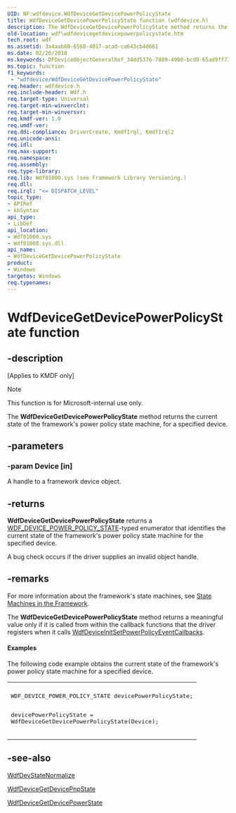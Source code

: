 ```yaml
---
UID: NF:wdfdevice.WdfDeviceGetDevicePowerPolicyState
title: WdfDeviceGetDevicePowerPolicyState function (wdfdevice.h)
description: The WdfDeviceGetDevicePowerPolicyState method returns the current state of the framework's power policy state machine, for a specified device.
old-location: wdf\wdfdevicegetdevicepowerpolicystate.htm
tech.root: wdf
ms.assetid: 3a4aab60-6568-4017-acad-ca643cb4d661
ms.date: 02/26/2018
ms.keywords: DFDeviceObjectGeneralRef_34dd5376-7889-4900-bcd9-65ad9ff732e2.xml, WdfDeviceGetDevicePowerPolicyState, WdfDeviceGetDevicePowerPolicyState method, kmdf.wdfdevicegetdevicepowerpolicystate, wdf.wdfdevicegetdevicepowerpolicystate, wdfdevice/WdfDeviceGetDevicePowerPolicyState
ms.topic: function
f1_keywords:
 - "wdfdevice/WdfDeviceGetDevicePowerPolicyState"
req.header: wdfdevice.h
req.include-header: Wdf.h
req.target-type: Universal
req.target-min-winverclnt: 
req.target-min-winversvr: 
req.kmdf-ver: 1.0
req.umdf-ver: 
req.ddi-compliance: DriverCreate, KmdfIrql, KmdfIrql2
req.unicode-ansi: 
req.idl: 
req.max-support: 
req.namespace: 
req.assembly: 
req.type-library: 
req.lib: Wdf01000.sys (see Framework Library Versioning.)
req.dll: 
req.irql: "<= DISPATCH_LEVEL"
topic_type:
- APIRef
- kbSyntax
api_type:
- LibDef
api_location:
- Wdf01000.sys
- Wdf01000.sys.dll
api_name:
- WdfDeviceGetDevicePowerPolicyState
product:
- Windows
targetos: Windows
req.typenames: 
---
```


# WdfDeviceGetDevicePowerPolicyState function


## -description


<p class="CCE_Message">[Applies to KMDF only]</p>

>[!NOTE]
>This function is for Microsoft-internal use only.

The <b>WdfDeviceGetDevicePowerPolicyState</b> method returns the current state of the framework's power policy state machine, for a specified device.


## -parameters




### -param Device [in]

A handle to a framework device object.


## -returns



<b>WdfDeviceGetDevicePowerPolicyState</b> returns a <a href="https://docs.microsoft.com/windows-hardware/drivers/ddi/content/wdfdevice/ne-wdfdevice-_wdf_device_power_policy_state">WDF_DEVICE_POWER_POLICY_STATE</a>-typed enumerator that identifies the current state of the framework's power policy state machine for the specified device. 

A bug check occurs if the driver supplies an invalid object handle.




## -remarks



For more information about the framework's state machines, see <a href="https://docs.microsoft.com/windows-hardware/drivers/wdf/state-machines-in-the-framework">State Machines in the Framework</a>.

The <b>WdfDeviceGetDevicePowerPolicyState</b> method returns a meaningful value only if it is called from within the callback functions that the driver registers when it calls <a href="https://docs.microsoft.com/windows-hardware/drivers/ddi/content/wdfdevice/nf-wdfdevice-wdfdeviceinitsetpowerpolicyeventcallbacks">WdfDeviceInitSetPowerPolicyEventCallbacks</a>.


#### Examples

The following code example obtains the current state of the framework's power policy state machine for a specified device.

<div class="code"><span codelanguage=""><table>
<tr>
<th></th>
</tr>
<tr>
<td>
<pre>WDF_DEVICE_POWER_POLICY_STATE devicePowerPolicyState;

devicePowerPolicyState = WdfDeviceGetDevicePowerPolicyState(Device);</pre>
</td>
</tr>
</table></span></div>



## -see-also




<a href="https://docs.microsoft.com/windows-hardware/drivers/ddi/content/wdfdevice/nf-wdfdevice-wdfdevstatenormalize">WdfDevStateNormalize</a>



<a href="https://docs.microsoft.com/windows-hardware/drivers/ddi/content/wdfdevice/nf-wdfdevice-wdfdevicegetdevicepnpstate">WdfDeviceGetDevicePnpState</a>



<a href="https://docs.microsoft.com/windows-hardware/drivers/ddi/content/wdfdevice/nf-wdfdevice-wdfdevicegetdevicepowerstate">WdfDeviceGetDevicePowerState</a>
 

 

